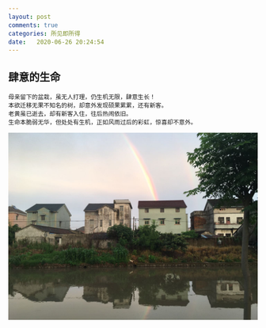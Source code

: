 ```yaml
---
layout: post
comments: true
categories: 所见即所得
date:   2020-06-26 20:24:54
---
```


## 肆意的生命
	母亲留下的盆栽，虽无人打理，仍生机无限，肆意生长！
	本欲迁移无果不知名的树，却意外发现硕果累累，还有新客。
	老黄虽已逝去，却有新客入住，往后热闹依旧。
	生命本脆弱无华，但处处有生机，正如风雨过后的彩虹，惊喜却不意外。
![rainbow](https://github.com/lbbxsxlz/lbbxsxlz.github.io/raw/master/images/blog/所见所得/5.jpg)